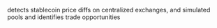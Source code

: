 detects stablecoin price diffs on centralized exchanges, and simulated pools and identifies trade opportunities 
